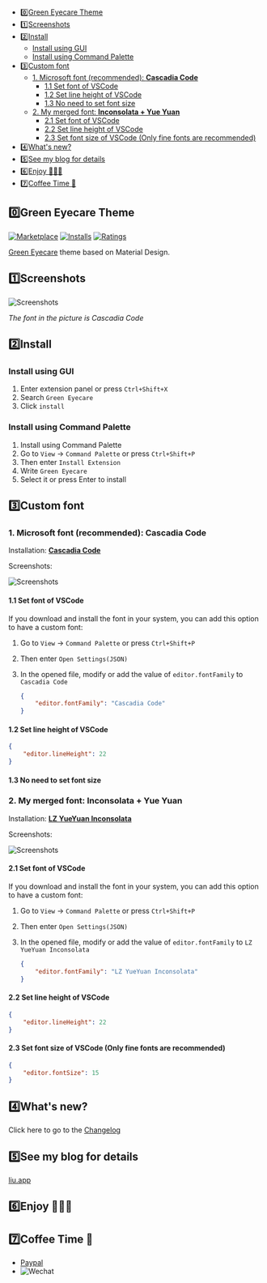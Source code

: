
<!-- TOC -->

- [0️⃣Green Eyecare Theme](#0️⃣green-eyecare-theme)
- [1️⃣Screenshots](#1️⃣screenshots)
- [2️⃣Install](#2️⃣install)
  - [Install using GUI](#install-using-gui)
  - [Install using Command Palette](#install-using-command-palette)
- [3️⃣Custom font](#3️⃣custom-font)
  - [1. Microsoft font (recommended): **Cascadia Code**](#1-microsoft-font-recommended-cascadia-code)
    - [1.1 Set font of VSCode](#11-set-font-of-vscode)
    - [1.2 Set line height of VSCode](#12-set-line-height-of-vscode)
    - [1.3 No need to set font size](#13-no-need-to-set-font-size)
  - [2. My merged font: **Inconsolata + Yue Yuan**](#2-my-merged-font-inconsolata--yue-yuan)
    - [2.1 Set font of VSCode](#21-set-font-of-vscode)
    - [2.2 Set line height of VSCode](#22-set-line-height-of-vscode)
    - [2.3 Set font size of VSCode (Only fine fonts are recommended)](#23-set-font-size-of-vscode-only-fine-fonts-are-recommended)
- [4️⃣What's new?](#4️⃣whats-new)
- [5️⃣See my blog for details](#5️⃣see-my-blog-for-details)
- [6️⃣Enjoy 🎉🎉🎉](#6️⃣enjoy-)
- [7️⃣Coffee Time 💝](#7️⃣coffee-time-)

<!-- /TOC -->

## 0️⃣Green Eyecare Theme
[![Marketplace](https://vsmarketplacebadge.apphb.com/version/yezige.vscode-theme-green-eyecare.svg)](https://marketplace.visualstudio.com/items/yezige.vscode-theme-green-eyecare)
[![Installs](https://vsmarketplacebadge.apphb.com/installs/yezige.vscode-theme-green-eyecare.svg)](https://marketplace.visualstudio.com/items/yezige.vscode-theme-green-eyecare)
[![Ratings](https://vsmarketplacebadge.apphb.com/rating-short/yezige.vscode-theme-green-eyecare.svg)](https://marketplace.visualstudio.com/items/yezige.vscode-theme-green-eyecare)

[Green Eyecare](https://github.com/yezige/vscode-theme-green-eyecare) theme based on Material Design.

## 1️⃣Screenshots
![Screenshots](https://raw.githubusercontent.com/yezige/vscode-theme-green-eyecare/master/screenshots/preview.png)

_The font in the picture is Cascadia Code_

## 2️⃣Install

### Install using GUI
1. Enter extension panel or press `Ctrl+Shift+X`
2. Search `Green Eyecare`
3. Click `install`

### Install using Command Palette
1. Install using Command Palette
2. Go to `View` -> `Command Palette` or press `Ctrl+Shift+P`
3. Then enter `Install Extension`
4. Write `Green Eyecare`
5. Select it or press Enter to install

## 3️⃣Custom font

### 1. Microsoft font (recommended): **Cascadia Code**
Installation: [**Cascadia Code**](https://github.com/microsoft/cascadia-code)

Screenshots:

![Screenshots](https://raw.githubusercontent.com/yezige/vscode-theme-green-eyecare/master/screenshots/preview-cascadia-code.png)

#### 1.1 Set font of VSCode

If you download and install the font in your system, you can add this option to have a custom font:

1. Go to `View` -> `Command Palette` or press `Ctrl+Shift+P`
2. Then enter `Open Settings(JSON)`
3. In the opened file, modify or add the value of `editor.fontFamily` to `Cascadia Code`

    ```json
    {
        "editor.fontFamily": "Cascadia Code"
    }
    ```

#### 1.2 Set line height of VSCode

```json
{
    "editor.lineHeight": 22
}
```

#### 1.3 No need to set font size

### 2. My merged font: **Inconsolata + Yue Yuan**

Installation: [**LZ YueYuan Inconsolata**](https://raw.githubusercontent.com/yezige/vscode-theme-green-eyecare/master/fonts/LZ-YueYuan-Inconsolata.otf)

Screenshots:

![Screenshots](https://raw.githubusercontent.com/yezige/vscode-theme-green-eyecare/master/screenshots/preview-LZ-YueYuan-Inconsolata.png)

#### 2.1 Set font of VSCode
    
If you download and install the font in your system, you can add this option to have a custom font:

1. Go to `View` -> `Command Palette` or press `Ctrl+Shift+P`
2. Then enter `Open Settings(JSON)`
3. In the opened file, modify or add the value of `editor.fontFamily` to `LZ YueYuan Inconsolata`
    
    ```json
    {
        "editor.fontFamily": "LZ YueYuan Inconsolata"
    }
    ```

#### 2.2 Set line height of VSCode

```json
{
    "editor.lineHeight": 22
}
```

#### 2.3 Set font size of VSCode (Only fine fonts are recommended)

```json
{
    "editor.fontSize": 15
}
```

## 4️⃣What's new?

Click here to go to the [Changelog](https://github.com/yezige/vscode-theme-green-eyecare/blob/master/CHANGELOG.md)

## 5️⃣See my blog for details
[liu.app](https://www.liu.app/2018/08/29/VSCode/%E4%BF%AE%E6%94%B9VSCode%E7%9A%84%E4%B8%BB%E9%A2%98%E9%A2%9C%E8%89%B2%E4%B8%BA%E6%8A%A4%E7%9C%BC%E7%BB%BF/)


## 6️⃣Enjoy 🎉🎉🎉

## 7️⃣Coffee Time 💝
- [Paypal](https://www.paypal.com/paypalme/yezige)
- ![Wechat](https://raw.githubusercontent.com/yezige/vscode-theme-green-eyecare/master/screenshots/praise_small.jpg)

